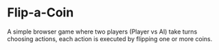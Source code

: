 # Flip-a-Coin
A simple browser game where two players (Player vs AI) take turns choosing actions, each action is executed by flipping one or more coins.
